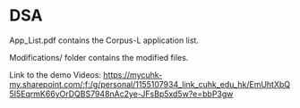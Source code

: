 # DSA

App_List.pdf contains the Corpus-L application list.

Modifications/ folder contains the modified files.

Link to the demo Videos: https://mycuhk-my.sharepoint.com/:f:/g/personal/1155107934_link_cuhk_edu_hk/EmUhtXbQ5I5EqrmK66yOrDQBS7948nAc2ye-JFsBp5xd5w?e=bbP3gw